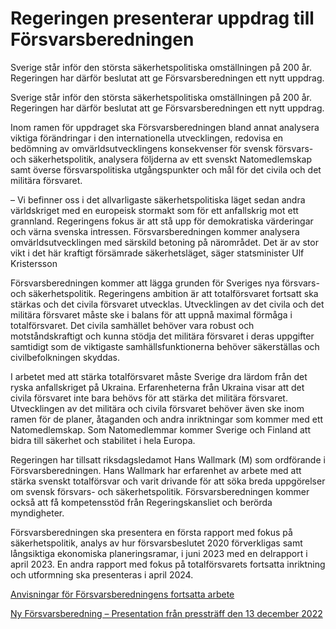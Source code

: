# Regeringen presenterar uppdrag till Försvarsberedningen

Sverige står inför den största säkerhetspolitiska omställningen på 200 år. Regeringen har därför beslutat att ge Försvarsberedningen ett nytt uppdrag.

Sverige står inför den största säkerhetspolitiska omställningen på 200 år. Regeringen har därför beslutat att ge Försvarsberedningen ett nytt uppdrag.

Inom ramen för uppdraget ska Försvarsberedningen bland annat analysera viktiga förändringar i den internationella utvecklingen, redovisa en bedömning av omvärldsutvecklingens konsekvenser för svensk försvars- och säkerhetspolitik, analysera följderna av ett svenskt Natomedlemskap samt överse försvarspolitiska utgångspunkter och mål för det civila och det militära försvaret.

– Vi befinner oss i det allvarligaste säkerhetspolitiska läget sedan andra världskriget med en europeisk stormakt som för ett anfallskrig mot ett grannland. Regeringens fokus är att stå upp för demokratiska värderingar och värna svenska intressen. Försvarsberedningen kommer analysera omvärldsutvecklingen med särskild betoning på närområdet. Det är av stor vikt i det här kraftigt försämrade säkerhetsläget, säger statsminister Ulf Kristersson

Försvarsberedningen kommer att lägga grunden för Sveriges nya försvars- och säkerhetspolitik. Regeringens ambition är att totalförsvaret fortsatt ska stärkas och det civila försvaret utvecklas. Utvecklingen av det civila och det militära försvaret måste ske i balans för att uppnå maximal förmåga i totalförsvaret. Det civila samhället behöver vara robust och motståndskraftigt och kunna stödja det militära försvaret i deras uppgifter samtidigt som de viktigaste samhällsfunktionerna behöver säkerställas och civilbefolkningen skyddas.

I arbetet med att stärka totalförsvaret måste Sverige dra lärdom från det ryska anfallskriget på Ukraina. Erfarenheterna från Ukraina visar att det civila försvaret inte bara behövs för att stärka det militära försvaret. Utvecklingen av det militära och civila försvaret behöver även ske inom ramen för de planer, åtaganden och andra inriktningar som kommer med ett Natomedlemskap. Som Natomedlemmar kommer Sverige och Finland att bidra till säkerhet och stabilitet i hela Europa.

Regeringen har tillsatt riksdagsledamot Hans Wallmark (M) som ordförande i Försvarsberedningen. Hans Wallmark har erfarenhet av arbete med att stärka svenskt totalförsvar och varit drivande för att söka breda uppgörelser om svensk försvars- och säkerhetspolitik. Försvarsberedningen kommer också att få kompetensstöd från Regeringskansliet och berörda myndigheter.

Försvarsberedningen ska presentera en första rapport med fokus på säkerhetspolitik, analys av hur försvarsbeslutet 2020 förverkligas samt långsiktiga ekonomiska planeringsramar, i juni 2023 med en delrapport i april 2023. En andra rapport med fokus på totalförsvarets fortsatta inriktning och utformning ska presenteras i april 2024.

[Anvisningar för Försvarsberedningens fortsatta arbete](/contentassets/5d5b2508243549039552abfc68c55c9f/anvisningar-for-forsvarsberedningens-fortsatta-arbete-221212.pdf "Anvisningar för Försvarsberedningens fortsatta arbete")

[Ny Försvarsberedning – Presentation från pressträff den 13 december 2022](/contentassets/5d5b2508243549039552abfc68c55c9f/ppt-forsvarsberedningen-221213_layoutad_final_at.pdf)
